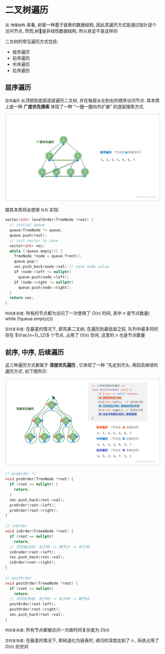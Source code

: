 # 二叉树遍历

从 `物理结构` 来看, 树是一种基于链表的数据结构, 因此其遍历方式是通过指针逐个访问节点, 然而,树🌲是非线性数据结构, 所以肯定不是这样的

二叉树的常见遍历方式包括:
- 层序遍历
- 前序遍历
- 中序遍历
- 后序遍历

## 层序遍历

`层序遍历` 从顶部到底部逐层遍历二叉树, 并在每层从左到右的顺序访问节点. 其本质上是一种 **广度优先搜索** 体现了一种 "一圈一圈向外扩展" 的逐层搜索方式.

![二叉树的层序遍历](https://raw.githubusercontent.com/harisonkhlil/oss/main/uPic/mKTtBZ.png)

跟其本质将会使用 `队列` 实现:

```cpp
vector<int> levelOrder(TreeNode *root) {
  // initial queue
  queue<TreeNode *> queue;
  queue.push(root);
  // init vector to save
  vector<int> vec;
  while (!queue.empty()) {
    TreeNode *node = queue.front();
    queue.pop()
    vec.push_back(node->val) // save node value
    if (node->left != nullptr)
      queue.push(node->left);
    if (node->right != nullptr)
      queue.push(node->right);
  }
  return vec;
}
```
`时间复杂度`: 所有的节点都为访问了一次使用了 $O(n)$ 时间, 其中 $n$ 是节点数量( while (!queue.empty()))

`空间复杂度`: 在最差的情况下, 即完美二叉树, 在遍历到最低层之前, 队列中最多同时存在 $\frac{n+1}_{2}$ 个节点, 占用了 $O(n)$ 空间, 这里的 $n$ 也是节点数量

## 前序, 中序, 后续遍历

这三种遍历方式都属于 **深度优先遍历** , 它体现了一种 "先走到尽头, 再回去继续的遍历方式. 如下图所示:

![搜索遍历](https://raw.githubusercontent.com/harisonkhlil/oss/main/uPic/1dr3im.png)

```cpp
/* preOrder */
void preOrder(TreeNode *root) {
  if (root == nullptr) {
    return;
  }
  vec.push_back(root->val);
  preOrder(root->left);
  preOrder(root->right);
}

// inOrder
void inOrder(TreeeNode *root) {
  if (root == nullptr)
    return;
  // 优先级访问: 左子树 -> 根节点 -> 右子树
  inOreder(root->left);
  vec.push_back(root->val);
  inOrder(root->right);
}

// postOrder
void postOrder(TreeeNode *root) {
  if (root == nullptr)
    return;
  // 访问优先级: 左子树 -> 右子树 -> 根节点
  postOrder(root-left);
  postOrder(root->right);
  vec.push_back(root->val);
}
```

`时间复杂度`: 所有节点都被访问一次故时间复杂度为 $O(n)$

`空间复杂度`: 在最差的情况下, 即树退化为链表时, 递归的深度达到了 $n$ , 系统占用了 $O(n)$ 的空间
